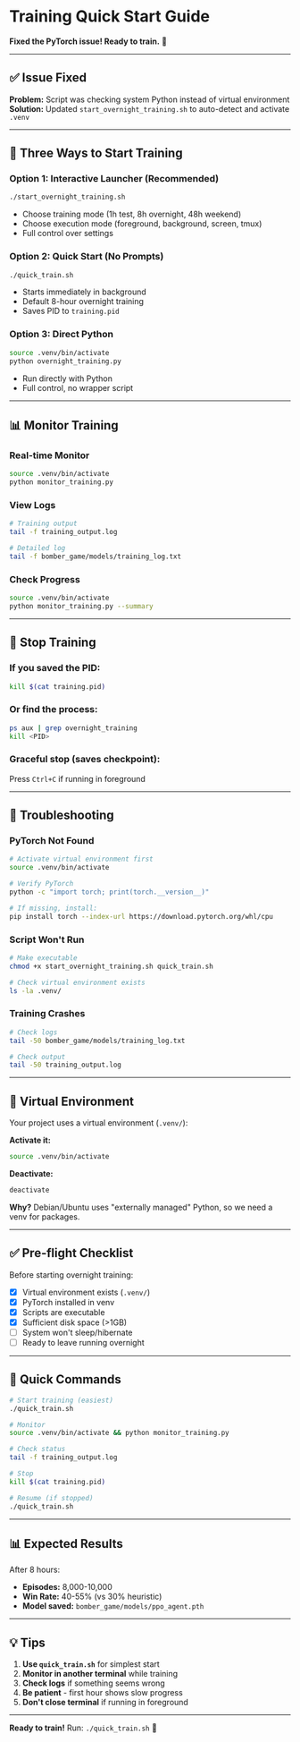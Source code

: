 # Training Quick Start Guide

**Fixed the PyTorch issue! Ready to train.** 🚀

---

## ✅ Issue Fixed

**Problem:** Script was checking system Python instead of virtual environment
**Solution:** Updated `start_overnight_training.sh` to auto-detect and activate `.venv`

---

## 🚀 Three Ways to Start Training

### Option 1: Interactive Launcher (Recommended)
```bash
./start_overnight_training.sh
```
- Choose training mode (1h test, 8h overnight, 48h weekend)
- Choose execution mode (foreground, background, screen, tmux)
- Full control over settings

### Option 2: Quick Start (No Prompts)
```bash
./quick_train.sh
```
- Starts immediately in background
- Default 8-hour overnight training
- Saves PID to `training.pid`

### Option 3: Direct Python
```bash
source .venv/bin/activate
python overnight_training.py
```
- Run directly with Python
- Full control, no wrapper script

---

## 📊 Monitor Training

### Real-time Monitor
```bash
source .venv/bin/activate
python monitor_training.py
```

### View Logs
```bash
# Training output
tail -f training_output.log

# Detailed log
tail -f bomber_game/models/training_log.txt
```

### Check Progress
```bash
source .venv/bin/activate
python monitor_training.py --summary
```

---

## 🛑 Stop Training

### If you saved the PID:
```bash
kill $(cat training.pid)
```

### Or find the process:
```bash
ps aux | grep overnight_training
kill <PID>
```

### Graceful stop (saves checkpoint):
Press `Ctrl+C` if running in foreground

---

## 🔧 Troubleshooting

### PyTorch Not Found
```bash
# Activate virtual environment first
source .venv/bin/activate

# Verify PyTorch
python -c "import torch; print(torch.__version__)"

# If missing, install:
pip install torch --index-url https://download.pytorch.org/whl/cpu
```

### Script Won't Run
```bash
# Make executable
chmod +x start_overnight_training.sh quick_train.sh

# Check virtual environment exists
ls -la .venv/
```

### Training Crashes
```bash
# Check logs
tail -50 bomber_game/models/training_log.txt

# Check output
tail -50 training_output.log
```

---

## 📁 Virtual Environment

Your project uses a virtual environment (`.venv/`):

**Activate it:**
```bash
source .venv/bin/activate
```

**Deactivate:**
```bash
deactivate
```

**Why?** Debian/Ubuntu uses "externally managed" Python, so we need a venv for packages.

---

## ✅ Pre-flight Checklist

Before starting overnight training:

- [x] Virtual environment exists (`.venv/`)
- [x] PyTorch installed in venv
- [x] Scripts are executable
- [x] Sufficient disk space (>1GB)
- [ ] System won't sleep/hibernate
- [ ] Ready to leave running overnight

---

## 🎯 Quick Commands

```bash
# Start training (easiest)
./quick_train.sh

# Monitor
source .venv/bin/activate && python monitor_training.py

# Check status
tail -f training_output.log

# Stop
kill $(cat training.pid)

# Resume (if stopped)
./quick_train.sh
```

---

## 📊 Expected Results

After 8 hours:
- **Episodes:** 8,000-10,000
- **Win Rate:** 40-55% (vs 30% heuristic)
- **Model saved:** `bomber_game/models/ppo_agent.pth`

---

## 💡 Tips

1. **Use `quick_train.sh`** for simplest start
2. **Monitor in another terminal** while training
3. **Check logs** if something seems wrong
4. **Be patient** - first hour shows slow progress
5. **Don't close terminal** if running in foreground

---

**Ready to train!** Run: `./quick_train.sh` 🚀

